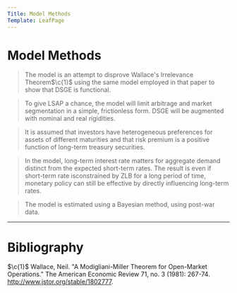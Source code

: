 ```yaml
---
Title: Model Methods
Template: LeafPage
---
```


# Model Methods
$\newcommand{\F}[1]{^{[\text{F}#1]}}$$\newcommand{\C}[2]{^{[#1\text{, p.#2}]}}$$\newcommand{\c}[1]{^{[#1]}}$$\newcommand{\Ci}[2]{^{[#1\text{, #2}]}}$
> The model is an attempt to disprove Wallace's Irrelevance Theorem$\c{1}$ using the same model employed in that paper to show that DSGE is functional.

> To give LSAP a chance, the model will limit arbitrage and market segmentation in a simple, frictionless form. DSGE will be augmented with nominal and real rigidities.

> It is assumed that investors have heterogeneous preferences for assets of different maturities and that risk premium is a positive function of long-term treasury securities.

> In the model, long-term interest rate matters for aggregate demand distinct from the expected short-term rates. The result is even if short-term rate isconstrained by ZLB for a long period of time, monetary policy can still be effective by directly influencing long-term rates.

> The model is estimated using a Bayesian method, using post-war data.

---
# Bibliography

$\c{1}$ Wallace, Neil. "A Modigliani-Miller Theorem for Open-Market Operations." The American Economic Review 71, no. 3 (1981): 267-74. http://www.jstor.org/stable/1802777.
